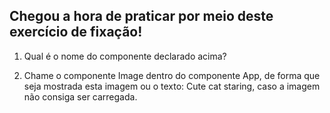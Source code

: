 ## Chegou a hora de praticar por meio deste exercício de fixação!

1. Qual é o nome do componente declarado acima?

2. Chame o componente Image dentro do componente App, de forma que seja mostrada esta imagem ou o texto: Cute cat staring, caso a imagem não consiga ser carregada.